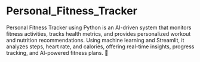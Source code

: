 # Personal_Fitness_Tracker
Personal Fitness Tracker using Python is an AI-driven system that monitors fitness activities, tracks health metrics, and provides personalized workout and nutrition recommendations. Using machine learning and Streamlit, it analyzes steps, heart rate, and calories, offering real-time insights, progress tracking, and AI-powered fitness plans. 🚀
